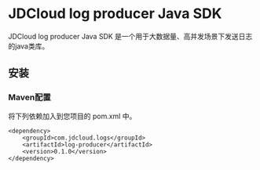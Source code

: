 # JDCloud log producer Java SDK

JDCloud log producer Java SDK 是一个用于大数据量、高并发场景下发送日志的java类库。

## 安装

### Maven配置
将下列依赖加入到您项目的 pom.xml 中。
```
<dependency>
    <groupId>com.jdcloud.logs</groupId>
    <artifactId>log-producer</artifactId>
    <version>0.1.0</version>
</dependency>
```
